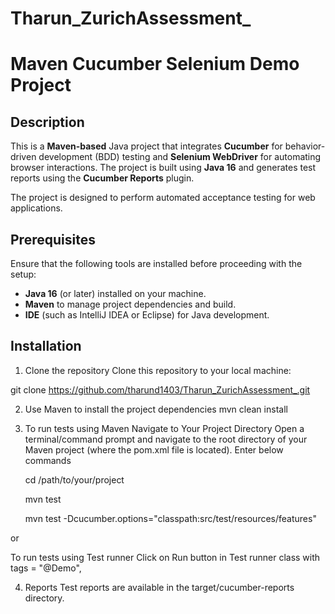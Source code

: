 # Tharun_ZurichAssessment_


# Maven Cucumber Selenium Demo Project

## Description
This is a **Maven-based** Java project that integrates **Cucumber** for behavior-driven development (BDD) testing and **Selenium WebDriver** for automating browser interactions. The project is built using **Java 16** and generates test reports using the **Cucumber Reports** plugin.

The project is designed to perform automated acceptance testing for web applications.

## Prerequisites
Ensure that the following tools are installed before proceeding with the setup:
- **Java 16** (or later) installed on your machine.
- **Maven** to manage project dependencies and build.
- **IDE** (such as IntelliJ IDEA or Eclipse) for Java development.

## Installation

1. Clone the repository
Clone this repository to your local machine:

git clone https://github.com/tharund1403/Tharun_ZurichAssessment_.git

2. Use Maven to install the project dependencies
mvn clean install

3. To run tests using Maven
Navigate to Your Project Directory
Open a terminal/command prompt and navigate to the root directory of your Maven project (where the pom.xml file is located).
Enter below commands

   cd /path/to/your/project

   mvn test

   mvn test -Dcucumber.options="classpath:src/test/resources/features"

or 

To run tests using Test runner
Click on Run button in Test runner class with tags = "@Demo",

4. Reports
Test reports are available in the target/cucumber-reports directory.



